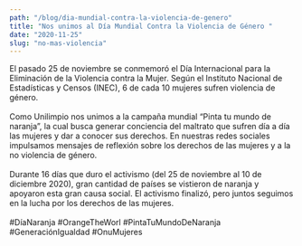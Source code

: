 ```yaml
---
path: "/blog/dia-mundial-contra-la-violencia-de-genero"
title: "Nos unimos al Día Mundial Contra la Violencia de Género "
date: "2020-11-25"
slug: "no-mas-violencia"
---
```

El pasado 25 de noviembre se conmemoró el Día Internacional para la Eliminación de la Violencia contra la Mujer. Según el Instituto Nacional de Estadísticas y Censos (INEC), 6 de cada 10 mujeres sufren violencia de género. <br/> <br/>
Como Unilimpio nos unimos a la campaña mundial “Pinta tu mundo de naranja”, la cual busca generar conciencia del maltrato que sufren día a día las mujeres y dar a conocer sus derechos. En nuestras redes sociales impulsamos mensajes de reflexión sobre los derechos de las mujeres y a la no violencia de género. <br/> <br/>
Durante 16 días que duro el activismo (del 25 de noviembre al 10 de diciembre 2020), gran cantidad de países se vistieron de naranja y apoyaron esta gran causa social. El activismo finalizó, pero juntos seguimos en la lucha por los derechos de las mujeres.  <br/> <br/>
#DíaNaranja #OrangeTheWorl #PintaTuMundoDeNaranja #GeneraciónIgualdad #OnuMujeres



